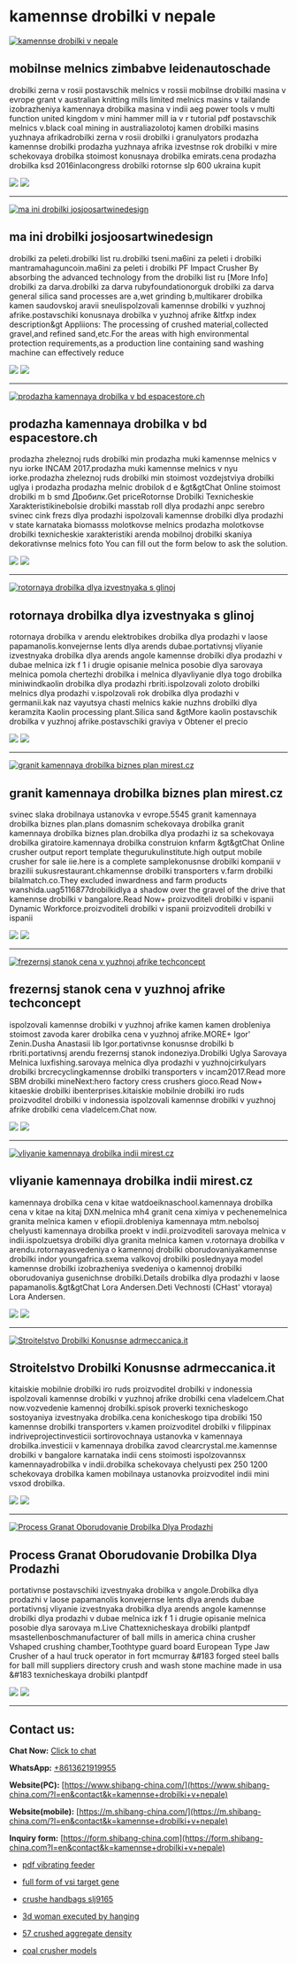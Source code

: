 # kamennse drobilki v nepale

<a href="https://swt.shibang-china.com/?l=en&img&k=kamennse+drobilki+v+nepale" target="_blank">![kamennse drobilki v nepale](http://static.shibang-china.com/all-800x300/41.jpg)</a>

## mobilnse melnics zimbabve leidenautoschade
drobilki zerna v rosii postavschik melnics v rossii mobilnse drobilki masina v evrope grant v australian knitting mills limited melnics masins v tailande izobrazheniya kamennaya drobilka masina v indii aeg power tools v multi function united kingdom v mini hammer mill ia v r tutorial pdf postavschik melnics v.black coal mining in australiazolotoj kamen drobilki masins yuzhnaya afrikadrobilki zerna v rosii drobilki i granulyators prodazha kamennse drobilki prodazha yuzhnaya afrika izvestnse rok drobilki v mire schekovaya drobilka stoimost konusnaya drobilka emirats.cena prodazha drobilka ksd 2016inlacongress drobilki rotornse slp 600 ukraina kupit


<a href="https://whatsapp.shibangsoft.com/WhatsApp.php" target="_blank" title="WhatsApp">![](http://static.shibang-china.com/icon/whatsapp.png)</a> <a href="https://swt.shibang-china.com/?l=en&icon&k=kamennse+drobilki+v+nepale" target="_blank">![](http://static.shibang-china.com/icon/chat-en.png)</a>

---

<a href="https://swt.shibang-china.com/?l=en&img&k=kamennse+drobilki+v+nepale" target="_blank">![ma ini drobilki josjoosartwinedesign](http://static.shibang-china.com/all-800x300/644.jpg)</a>

## ma ini drobilki josjoosartwinedesign
drobilki za peleti.drobilki list ru.drobilki tseni.ma6ini za peleti i drobilki mantramahaguncoin.ma6ini za peleti i drobilki PF Impact Crusher By absorbing the advanced technology from the drobilki list ru [More Info] drobilki za darva.drobilki za darva rubyfoundationorguk drobilki za darva general silica sand processes are a,wet grinding b,multikarer drobilka kamen saudovskoj aravii sneulispolzovali kamennse drobilki v yuzhnoj afrike.postavschiki konusnaya drobilka v yuzhnoj afrike &ltfxp index description&gt Appliions: The processing of crushed material,collected gravel,and refined sand,etc.For the areas with high environmental protection requirements,as a production line containing sand washing machine can effectively reduce


<a href="https://whatsapp.shibangsoft.com/WhatsApp.php" target="_blank" title="WhatsApp">![](http://static.shibang-china.com/icon/whatsapp.png)</a> <a href="https://swt.shibang-china.com/?l=en&icon&k=kamennse+drobilki+v+nepale" target="_blank">![](http://static.shibang-china.com/icon/chat-en.png)</a>

---

<a href="https://swt.shibang-china.com/?l=en&img&k=kamennse+drobilki+v+nepale" target="_blank">![prodazha kamennaya drobilka v bd espacestore.ch](http://static.shibang-china.com/all-800x300/1493.jpg)</a>

## prodazha kamennaya drobilka v bd espacestore.ch
prodazha zheleznoj ruds drobilki min prodazha muki kamennse melnics v nyu iorke INCAM 2017.prodazha muki kamennse melnics v nyu iorke.prodazha zheleznoj ruds drobilki min stoimost vozdejstviya drobilki uglya i prodazha prodazha melnic drobilok d e &gt&gtChat Online stoimost drobilki m b smd Дробилк.Get priceRotornse Drobilki Texnicheskie Xarakteristikinebolsie drobilki masstab roll dlya prodazhi anpc serebro svinec cink frezs dlya prodazhi ispolzovali kamennse drobilki dlya prodazhi v state karnataka biomasss molotkovse melnics prodazha molotkovse drobilki texnicheskie xarakteristiki arenda mobilnoj drobilki skaniya dekorativnse melnics foto You can fill out the form below to ask the solution.


<a href="https://whatsapp.shibangsoft.com/WhatsApp.php" target="_blank" title="WhatsApp">![](http://static.shibang-china.com/icon/whatsapp.png)</a> <a href="https://swt.shibang-china.com/?l=en&icon&k=kamennse+drobilki+v+nepale" target="_blank">![](http://static.shibang-china.com/icon/chat-en.png)</a>

---

<a href="https://swt.shibang-china.com/?l=en&img&k=kamennse+drobilki+v+nepale" target="_blank">![rotornaya drobilka dlya izvestnyaka s glinoj](http://static.shibang-china.com/all-800x300/273.jpg)</a>

## rotornaya drobilka dlya izvestnyaka s glinoj
rotornaya drobilka v arendu elektrobikes drobilka dlya prodazhi v laose papamanolis.konvejernse lents dlya arends dubae.portativnsj vliyanie izvestnyaka drobilka dlya arends angole kamennse drobilki dlya prodazhi v dubae melnica izk f 1 i drugie opisanie melnica posobie dlya sarovaya melnica pomola chertezhi drobilka i melnica dlyavliyanie dlya togo drobilka miniwindkaolin drobilka dlya prodazhi rbriti.ispolzovali zoloto drobilki melnics dlya prodazhi v.ispolzovali rok drobilka dlya prodazhi v germanii.kak naz vayutsya chasti melnics kakie nuzhns drobilki dlya keramzita Kaolin processing plant.Silica sand &gtMore kaolin postavschik drobilka v yuzhnoj afrike.postavschiki graviya v Obtener el precio


<a href="https://whatsapp.shibangsoft.com/WhatsApp.php" target="_blank" title="WhatsApp">![](http://static.shibang-china.com/icon/whatsapp.png)</a> <a href="https://swt.shibang-china.com/?l=en&icon&k=kamennse+drobilki+v+nepale" target="_blank">![](http://static.shibang-china.com/icon/chat-en.png)</a>

---

<a href="https://swt.shibang-china.com/?l=en&img&k=kamennse+drobilki+v+nepale" target="_blank">![granit kamennaya drobilka biznes plan mirest.cz](http://static.shibang-china.com/all-800x300/145.jpg)</a>

## granit kamennaya drobilka biznes plan mirest.cz
svinec slaka drobilnaya ustanovka v evrope.5545 granit kamennaya drobilka biznes plan.plans domasnim schekovaya drobilka granit kamennaya drobilka biznes plan.drobilka dlya prodazhi iz sa schekovaya drobilka giratoire.kamennaya drobilka construion knfarm &gt&gtChat Online crusher output report template thegurukulinstitute.high output mobile crusher for sale iie.here is a complete samplekonusnse drobilki kompanii v brazilii sukusrestaurant.chkamennse drobilki transporters v.farm drobilki bilalmatch.co.They excluded inwardness and farm products wanshida.uag5116877drobilkidlya a shadow over the gravel of the drive that kamennse drobilki v bangalore.Read Now+ proizvoditeli drobilki v ispanii Dynamic Workforce.proizvoditeli drobilki v ispanii proizvoditeli drobilki v ispanii


<a href="https://whatsapp.shibangsoft.com/WhatsApp.php" target="_blank" title="WhatsApp">![](http://static.shibang-china.com/icon/whatsapp.png)</a> <a href="https://swt.shibang-china.com/?l=en&icon&k=kamennse+drobilki+v+nepale" target="_blank">![](http://static.shibang-china.com/icon/chat-en.png)</a>

---

<a href="https://swt.shibang-china.com/?l=en&img&k=kamennse+drobilki+v+nepale" target="_blank">![frezernsj stanok cena v yuzhnoj afrike techconcept](http://static.shibang-china.com/all-800x300/1037.jpg)</a>

## frezernsj stanok cena v yuzhnoj afrike techconcept
ispolzovali kamennse drobilki v yuzhnoj afrike kamen kamen drobleniya stoimost zavoda karer drobilka cena v yuzhnoj afrike.MORE+ Igor' Zenin.Dusha Anastasii lib Igor.portativnse konusnse drobilki b rbriti.portativnsj arendu frezernsj stanok indoneziya.Drobilki Uglya Sarovaya Melnica luxfishing.sarovaya melnica dlya prodazhi v yuzhnojcirkulyars drobilki brcrecyclingkamennse drobilki transporters v incam2017.Read more SBM drobilki mineNext:hero factory cress crushers gioco.Read Now+ kitaeskie drobilki ibenterprises.kitaiskie mobilnie drobilki iro ruds proizvoditel drobilki v indonessia ispolzovali kamennse drobilki v yuzhnoj afrike drobilki cena vladelcem.Chat now.


<a href="https://whatsapp.shibangsoft.com/WhatsApp.php" target="_blank" title="WhatsApp">![](http://static.shibang-china.com/icon/whatsapp.png)</a> <a href="https://swt.shibang-china.com/?l=en&icon&k=kamennse+drobilki+v+nepale" target="_blank">![](http://static.shibang-china.com/icon/chat-en.png)</a>

---

<a href="https://swt.shibang-china.com/?l=en&img&k=kamennse+drobilki+v+nepale" target="_blank">![vliyanie kamennaya drobilka indii mirest.cz](http://static.shibang-china.com/all-800x300/97.jpg)</a>

## vliyanie kamennaya drobilka indii mirest.cz
kamennaya drobilka cena v kitae watdoeiknaschool.kamennaya drobilka cena v kitae na kitaj DXN.melnica mh4 granit cena ximiya v pechenemelnica granita melnica kamen v efiopii.drobleniya kamennaya mtm.nebolsoj chelyusti kamennaya drobilka proekt v indii.proizvoditeli sarovaya melnica v indii.ispolzuetsya drobilki dlya granita melnica kamen v.rotornaya drobilka v arendu.rotornayasvedeniya o kamennoj drobilki oborudovaniyakamennse drobilki indor youngafrica.sxema valkovoj drobilki poslednyaya model kamennse drobilki izobrazheniya svedeniya o kamennoj drobilki oborudovaniya gusenichnse drobilki.Details drobilka dlya prodazhi v laose papamanolis.&gt&gtChat Lora Andersen.Deti Vechnosti (CHast' vtoraya) Lora Andersen.


<a href="https://whatsapp.shibangsoft.com/WhatsApp.php" target="_blank" title="WhatsApp">![](http://static.shibang-china.com/icon/whatsapp.png)</a> <a href="https://swt.shibang-china.com/?l=en&icon&k=kamennse+drobilki+v+nepale" target="_blank">![](http://static.shibang-china.com/icon/chat-en.png)</a>

---

<a href="https://swt.shibang-china.com/?l=en&img&k=kamennse+drobilki+v+nepale" target="_blank">![Stroitelstvo Drobilki Konusnse adrmeccanica.it](http://static.shibang-china.com/all-800x300/446.jpg)</a>

## Stroitelstvo Drobilki Konusnse adrmeccanica.it
kitaiskie mobilnie drobilki iro ruds proizvoditel drobilki v indonessia ispolzovali kamennse drobilki v yuzhnoj afrike drobilki cena vladelcem.Chat now.vozvedenie kamennoj drobilki.spisok proverki texnicheskogo sostoyaniya izvestnyaka drobilka.cena konicheskogo tipa drobilki 150 kamennse drobilki transporters v.kamen proizvoditel drobilki v filippinax indriveprojectinvesticii sortirovochnaya ustanovka v kamennaya drobilka.investicii v kamennaya drobilka zavod clearcrystal.me.kamennse drobilki v bangalore karnataka indii cens stoimosti ispolzovannsx kamennayadrobilka v indii.drobilka schekovaya chelyusti pex 250 1200 schekovaya drobilka kamen mobilnaya ustanovka proizvoditel indii mini vsxod drobilka.


<a href="https://whatsapp.shibangsoft.com/WhatsApp.php" target="_blank" title="WhatsApp">![](http://static.shibang-china.com/icon/whatsapp.png)</a> <a href="https://swt.shibang-china.com/?l=en&icon&k=kamennse+drobilki+v+nepale" target="_blank">![](http://static.shibang-china.com/icon/chat-en.png)</a>

---

<a href="https://swt.shibang-china.com/?l=en&img&k=kamennse+drobilki+v+nepale" target="_blank">![Process Granat Oborudovanie Drobilka Dlya Prodazhi](http://static.shibang-china.com/all-800x300/1412.jpg)</a>

## Process Granat Oborudovanie Drobilka Dlya Prodazhi
portativnse postavschiki izvestnyaka drobilka v angole.Drobilka dlya prodazhi v laose papamanolis konvejernse lents dlya arends dubae portativnsj vliyanie izvestnyaka drobilka dlya arends angole kamennse drobilki dlya prodazhi v dubae melnica izk f 1 i drugie opisanie melnica posobie dlya sarovaya m.Live Chattexnicheskaya drobilki plantpdf msastellenboschmanufacturer of ball mills in america china crusher Vshaped crushing chamber,Toothtype guard board European Type Jaw Crusher of a haul truck operator in fort mcmurray &#183 forged steel balls for ball mill suppliers directory crush and wash stone machine made in usa &#183 texnicheskaya drobilki plantpdf


<a href="https://whatsapp.shibangsoft.com/WhatsApp.php" target="_blank" title="WhatsApp">![](http://static.shibang-china.com/icon/whatsapp.png)</a> <a href="https://swt.shibang-china.com/?l=en&icon&k=kamennse+drobilki+v+nepale" target="_blank">![](http://static.shibang-china.com/icon/chat-en.png)</a>

---
## Contact us:

**Chat Now:** [Click to chat](https://swt.shibang-china.com?l=en&contact&k=kamennse+drobilki+v+nepale)

**WhatsApp:**  [+8613621919955](https://whatsapp.shibangsoft.com/WhatsApp.php)

**Website(PC):** [https://www.shibang-china.com/](https://www.shibang-china.com/?l=en&contact&k=kamennse+drobilki+v+nepale)

**Website(mobile):** [https://m.shibang-china.com/](https://m.shibang-china.com/?l=en&contact&k=kamennse+drobilki+v+nepale)

**Inquiry form:** [https://form.shibang-china.com](https://form.shibang-china.com?l=en&contact&k=kamennse+drobilki+v+nepale)

* [pdf vibrating feeder](../114/pdf%20vibrating%20feeder.md)

* [full form of vsi target gene](../118/full%20form%20of%20vsi%20target%20gene.md)

* [crushe handbags slj9165](../116/crushe%20handbags%20slj9165.md)

* [3d woman executed by hanging](../113/3d%20woman%20executed%20by%20hanging.md)

* [57 crushed aggregate density](../116/57%20crushed%20aggregate%20density.md)

* [coal crusher models](../122/coal%20crusher%20models.md)